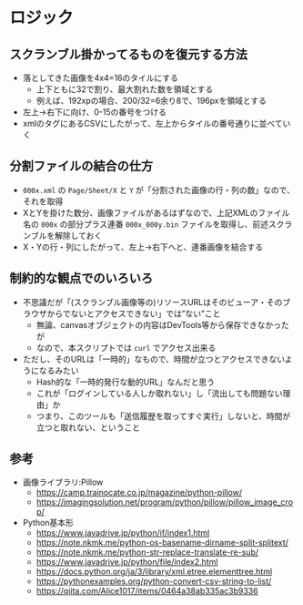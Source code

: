 # ロジック

## スクランブル掛かってるものを復元する方法

- 落としてきた画像を4x4=16のタイルにする
  - 上下ともに32で割り、最大割れた数を領域とする
  - 例えば、192xpの場合、200/32=6余り8で、196pxを領域とする
- 左上->右下に向け、0-15の番号をつける
- xmlの<Scramble>タグにあるCSVにしたがって、左上からタイルの番号通りに並べていく


## 分割ファイルの結合の仕方

- `000x.xml` の `Page/Sheet/X` と `Y` が「分割された画像の行・列の数」なので、それを取得
- XとYを掛けた数分、画像ファイルがあるはずなので、上記XMLのファイル名の `000x` の部分プラス連番 `000x_000y.bin` ファイルを取得し、前述スクランブルを解除しておく
- X・Yの行・列にしたがって、左上->右下へと、連番画像を結合する


## 制約的な観点でのいろいろ

- 不思議だが「(スクランブル画像等の)リソースURLはそのビューア・そのブラウザからでないとアクセスできない」では”ない”こと
  - 無論、canvasオブジェクトの内容はDevTools等から保存できなかったが
  - なので、本スクリプトでは `curl` でアクセス出来る
- ただし、そのURLは「一時的」なもので、時間が立つとアクセスできないようになるみたい
  - Hash的な「一時的発行な動的URL」なんだと思う
  - これが「ログインしている人しか取れない」し「流出しても問題ない理由」か
  - つまり、このツールも「送信履歴を取ってすぐ実行」しないと、時間が立つと取れない、ということ


## 参考

- 画像ライブラリ:Pillow
  - https://camp.trainocate.co.jp/magazine/python-pillow/
  - https://imagingsolution.net/program/python/pillow/pillow_image_crop/
- Python基本形
  - https://www.javadrive.jp/python/if/index1.html
  - https://note.nkmk.me/python-os-basename-dirname-split-splitext/
  - https://note.nkmk.me/python-str-replace-translate-re-sub/
  - https://www.javadrive.jp/python/file/index2.html
  - https://docs.python.org/ja/3/library/xml.etree.elementtree.html
  - https://pythonexamples.org/python-convert-csv-string-to-list/
  - https://qiita.com/Alice1017/items/0464a38ab335ac3b9336
